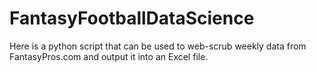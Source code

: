 # FantasyFootballDataScience
Here is a python script that can be used to web-scrub weekly data from FantasyPros.com and output it into an Excel file.
